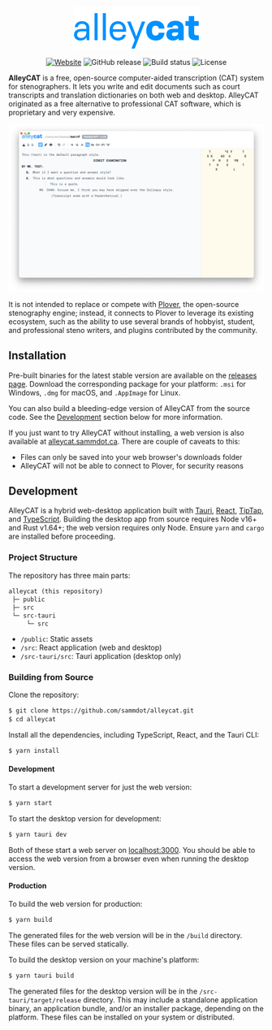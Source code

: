 <p align="center"><img alt="AlleyCAT" src="/images/logo.png"></p>

<p align="center">
<a href="https://alleycat.sammdot.ca"><img src="https://img.shields.io/website?url=https%3A%2F%2Falleycat.sammdot.ca" alt="Website"></a>
<img src="https://img.shields.io/github/v/release/sammdot/alleycat" alt="GitHub release">
<img src="https://img.shields.io/github/workflow/status/sammdot/alleycat/build" alt="Build status">
<img src="https://img.shields.io/github/license/sammdot/alleycat" alt="License">
</p>

**AlleyCAT** is a free, open-source computer-aided transcription (CAT) system for stenographers. It lets you write and edit documents such as court transcripts and translation dictionaries on both web and desktop. AlleyCAT originated as a free alternative to professional CAT software, which is proprietary and very expensive.

![Screenshot of AlleyCAT running on macOS](/images/screenshot.png)

It is not intended to replace or compete with [Plover](https://github.com/openstenoproject/plover), the open-source stenography engine; instead, it connects to Plover to leverage its existing ecosystem, such as the ability to use several brands of hobbyist, student, and professional steno writers, and plugins contributed by the community.

## Installation

Pre-built binaries for the latest stable version are available on the [releases page](https://github.com/sammdot/alleycat/releases/latest). Download the corresponding package for your platform: `.msi` for Windows, `.dmg` for macOS, and `.AppImage` for Linux.

You can also build a bleeding-edge version of AlleyCAT from the source code. See the [Development](#development) section below for more information.

If you just want to try AlleyCAT without installing, a web version is also available at [alleycat.sammdot.ca](https://alleycat.sammdot.ca). There are couple of caveats to this:

- Files can only be saved into your web browser's downloads folder
- AlleyCAT will not be able to connect to Plover, for security reasons

## Development

AlleyCAT is a hybrid web-desktop application built with [Tauri](https://tauri.app), [React](https://reactjs.org), [TipTap](https://tiptap.dev), and [TypeScript](https://www.typescriptlang.org). Building the desktop app from source requires Node v16+ and Rust v1.64+; the web version requires only Node. Ensure `yarn` and `cargo` are installed before proceeding.

### Project Structure

The repository has three main parts:

```
alleycat (this repository)
 ├─ public
 ├─ src
 └─ src-tauri
     └─ src
```

- `/public`: Static assets
- `/src`: React application (web and desktop)
- `/src-tauri/src`: Tauri application (desktop only)

### Building from Source

Clone the repository:

```bash
$ git clone https://github.com/sammdot/alleycat.git
$ cd alleycat
```

Install all the dependencies, including TypeScript, React, and the Tauri CLI:

```bash
$ yarn install
```

#### Development

To start a development server for just the web version:

```bash
$ yarn start
```

To start the desktop version for development:

```bash
$ yarn tauri dev
```

Both of these start a web server on [localhost:3000](http://localhost:3000). You should be able to access the web version from a browser even when running the desktop version.

#### Production

To build the web version for production:

```bash
$ yarn build
```

The generated files for the web version will be in the `/build` directory. These files can be served statically.

To build the desktop version on your machine's platform:

```bash
$ yarn tauri build
```

The generated files for the desktop version will be in the `/src-tauri/target/release` directory. This may include a standalone application binary, an application bundle, and/or an installer package, depending on the platform. These files can be installed on your system or distributed.
